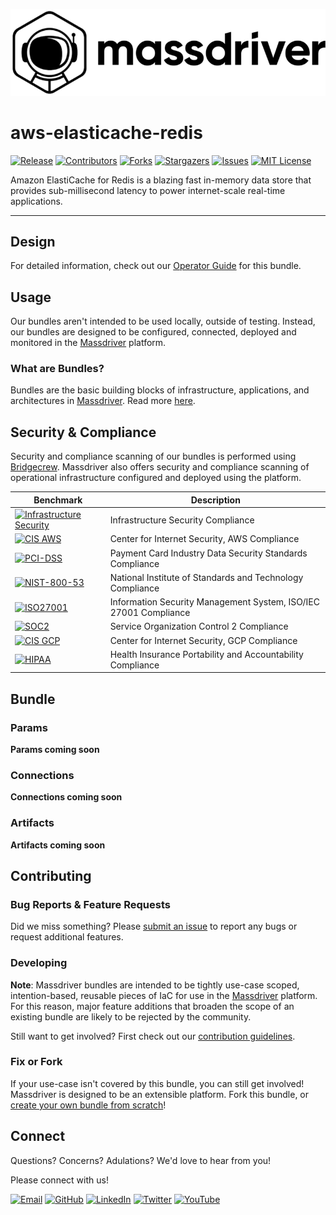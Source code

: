 




[![Massdriver][logo]][website]

# aws-elasticache-redis

[![Release][release_shield]][release_url]
[![Contributors][contributors_shield]][contributors_url]
[![Forks][forks_shield]][forks_url]
[![Stargazers][stars_shield]][stars_url]
[![Issues][issues_shield]][issues_url]
[![MIT License][license_shield]][license_url]

<!--
##### STILL NEED TO GET SLACK WORKING ###
[!["Slack Community"](%s)][slack]
-->


Amazon ElastiCache for Redis is a blazing fast in-memory data store that provides sub-millisecond latency to power internet-scale real-time applications.


---

## Design

For detailed information, check out our [Operator Guide](operator.mdx) for this bundle.

## Usage

Our bundles aren't intended to be used locally, outside of testing. Instead, our bundles are designed to be configured, connected, deployed and monitored in the [Massdriver][website] platform.

### What are Bundles?

Bundles are the basic building blocks of infrastructure, applications, and architectures in [Massdriver][website]. Read more [here](https://docs.massdriver.cloud/concepts/bundles).

## Security & Compliance

<!-- COMPLIANCE:START -->

Security and compliance scanning of our bundles is performed using [Bridgecrew](https://www.bridgecrew.cloud/). Massdriver also offers security and compliance scanning of operational infrastructure configured and deployed using the platform.

| Benchmark | Description |
|--------|---------------|
| [![Infrastructure Security](https://www.bridgecrew.cloud/badges/github/massdriver-cloud/aws-elasticache-redis/general)](https://www.bridgecrew.cloud/link/badge?vcs=github&fullRepo=massdriver-cloud%2Faws-elasticache-redis&benchmark=INFRASTRUCTURE+SECURITY) | Infrastructure Security Compliance |
| [![CIS AWS](https://www.bridgecrew.cloud/badges/github/massdriver-cloud/aws-elasticache-redis/cis_aws)](https://www.bridgecrew.cloud/link/badge?vcs=github&fullRepo=massdriver-cloud%2Faws-elasticache-redis&benchmark=CIS+AWS+V1.2) | Center for Internet Security, AWS Compliance |
| [![PCI-DSS](https://www.bridgecrew.cloud/badges/github/massdriver-cloud/aws-elasticache-redis/pci)](https://www.bridgecrew.cloud/link/badge?vcs=github&fullRepo=massdriver-cloud%2Faws-elasticache-redis&benchmark=PCI-DSS+V3.2) | Payment Card Industry Data Security Standards Compliance |
| [![NIST-800-53](https://www.bridgecrew.cloud/badges/github/massdriver-cloud/aws-elasticache-redis/nist)](https://www.bridgecrew.cloud/link/badge?vcs=github&fullRepo=massdriver-cloud%2Faws-elasticache-redis&benchmark=NIST-800-53) | National Institute of Standards and Technology Compliance |
| [![ISO27001](https://www.bridgecrew.cloud/badges/github/massdriver-cloud/aws-elasticache-redis/iso)](https://www.bridgecrew.cloud/link/badge?vcs=github&fullRepo=massdriver-cloud%2Faws-elasticache-redis&benchmark=ISO27001) | Information Security Management System, ISO/IEC 27001 Compliance |
| [![SOC2](https://www.bridgecrew.cloud/badges/github/massdriver-cloud/aws-elasticache-redis/soc2)](https://www.bridgecrew.cloud/link/badge?vcs=github&fullRepo=massdriver-cloud%2Faws-elasticache-redis&benchmark=SOC2)| Service Organization Control 2 Compliance |
| [![CIS GCP](https://www.bridgecrew.cloud/badges/github/massdriver-cloud/aws-elasticache-redis/cis_gcp)](https://www.bridgecrew.cloud/link/badge?vcs=github&fullRepo=massdriver-cloud%2Faws-elasticache-redis&benchmark=CIS+GCP+V1.1) | Center for Internet Security, GCP Compliance |
| [![HIPAA](https://www.bridgecrew.cloud/badges/github/massdriver-cloud/aws-elasticache-redis/hipaa)](https://www.bridgecrew.cloud/link/badge?vcs=github&fullRepo=massdriver-cloud%2Faws-elasticache-redis&benchmark=HIPAA) | Health Insurance Portability and Accountability Compliance |

<!-- COMPLIANCE:END -->

<!-- BEGINNING OF PRE-COMMIT-TERRAFORM DOCS HOOK -->
<!-- END OF PRE-COMMIT-TERRAFORM DOCS HOOK -->

## Bundle

### Params

<!-- PARAMS:START -->

**Params coming soon**

<!-- PARAMS:END -->

### Connections

<!-- CONNECTIONS:START -->

**Connections coming soon**

<!-- CONNECTIONS:END -->

### Artifacts

<!-- ARTIFACTS:START -->

**Artifacts coming soon**

<!-- ARTIFACTS:END -->

<!-- CONTRIBUTING:START -->

## Contributing

### Bug Reports & Feature Requests

Did we miss something? Please [submit an issue](https://github.com/massdriver-cloud/aws-elasticache-redis/issues) to report any bugs or request additional features.

### Developing

**Note**: Massdriver bundles are intended to be tightly use-case scoped, intention-based, reusable pieces of IaC for use in the [Massdriver][website] platform. For this reason, major feature additions that broaden the scope of an existing bundle are likely to be rejected by the community.

Still want to get involved? First check out our [contribution guidelines](https://docs.massdriver.cloud/bundles/contributing).

### Fix or Fork

If your use-case isn't covered by this bundle, you can still get involved! Massdriver is designed to be an extensible platform. Fork this bundle, or [create your own bundle from scratch](https://docs.massdriver.cloud/bundles/development)!

<!-- CONTRIBUTING:END -->

## Connect

<!-- CONNECT:START -->

Questions? Concerns? Adulations? We'd love to hear from you!

Please connect with us!

[![Email][email_shield]][email_url]
[![GitHub][github_shield]][github_url]
[![LinkedIn][linkedin_shield]][linkedin_url]
[![Twitter][twitter_shield]][twitter_url]
[![YouTube][youtube_shield]][youtube_url]

<!-- markdownlint-disable -->

[logo]: https://raw.githubusercontent.com/massdriver-cloud/docs/main/static/img/logo-with-logotype-horizontal-400x110.svg
[docs]: https://docs.massdriver.cloud/?utm_source=github&utm_medium=readme&utm_campaign=aws-elasticache-redis&utm_content=docs
[website]: https://www.massdriver.cloud/?utm_source=github&utm_medium=readme&utm_campaign=aws-elasticache-redis&utm_content=website
[github]: https://github.com/massdriver-cloud?utm_source=github&utm_medium=readme&utm_campaign=aws-elasticache-redis&utm_content=github
[slack]: https://massdriverworkspace.slack.com/?utm_source=github&utm_medium=readme&utm_campaign=aws-elasticache-redis&utm_content=slack
[linkedin]: https://www.linkedin.com/company/massdriver/?utm_source=github&utm_medium=readme&utm_campaign=aws-elasticache-redis&utm_content=linkedin



[contributors_shield]: https://img.shields.io/github/contributors/massdriver-cloud/aws-elasticache-redis.svg?style=for-the-badge
[contributors_url]: https://github.com/massdriver-cloud/aws-elasticache-redis/graphs/contributors
[forks_shield]: https://img.shields.io/github/forks/massdriver-cloud/aws-elasticache-redis.svg?style=for-the-badge
[forks_url]: https://github.com/massdriver-cloud/aws-elasticache-redis/network/members
[stars_shield]: https://img.shields.io/github/stars/massdriver-cloud/aws-elasticache-redis.svg?style=for-the-badge
[stars_url]: https://github.com/massdriver-cloud/aws-elasticache-redis/stargazers
[issues_shield]: https://img.shields.io/github/issues/massdriver-cloud/aws-elasticache-redis.svg?style=for-the-badge
[issues_url]: https://github.com/massdriver-cloud/aws-elasticache-redis/issues
[release_url]: https://github.com/massdriver-cloud/aws-elasticache-redis/releases/latest
[release_shield]: https://img.shields.io/github/release/massdriver-cloud/aws-elasticache-redis.svg?style=for-the-badge
[license_shield]: https://img.shields.io/github/license/massdriver-cloud/aws-elasticache-redis.svg?style=for-the-badge
[license_url]: https://github.com/massdriver-cloud/aws-elasticache-redis/blob/main/LICENSE


[email_url]: mailto:support@massdriver.cloud
[email_shield]: https://img.shields.io/badge/email-Massdriver-black.svg?style=for-the-badge&logo=mail.ru&color=000000
[github_url]: mailto:support@massdriver.cloud
[github_shield]: https://img.shields.io/badge/follow-Github-black.svg?style=for-the-badge&logo=github&color=181717
[linkedin_url]: https://linkedin.com/in/massdriver-cloud
[linkedin_shield]: https://img.shields.io/badge/follow-LinkedIn-black.svg?style=for-the-badge&logo=linkedin&color=0A66C2
[twitter_url]: https://twitter.com/massdriver?utm_source=github&utm_medium=readme&utm_campaign=aws-elasticache-redis&utm_content=twitter
[twitter_shield]: https://img.shields.io/badge/follow-Twitter-black.svg?style=for-the-badge&logo=twitter&color=1DA1F2
[discourse_url]: https://community.massdriver.cloud?utm_source=github&utm_medium=readme&utm_campaign=aws-elasticache-redis&utm_content=discourse
[discourse_shield]: https://img.shields.io/badge/join-Discourse-black.svg?style=for-the-badge&logo=discourse&color=000000
[youtube_url]: https://www.youtube.com/channel/UCfj8P7MJcdlem2DJpvymtaQ
[youtube_shield]: https://img.shields.io/badge/subscribe-Youtube-black.svg?style=for-the-badge&logo=youtube&color=FF0000
[reddit_url]: https://www.reddit.com/r/massdriver
[reddit_shield]: https://img.shields.io/badge/subscribe-Reddit-black.svg?style=for-the-badge&logo=reddit&color=FF4500

<!-- markdownlint-restore -->

<!-- CONNECT:END -->

